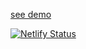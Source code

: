 [see demo](https://ojasvichauhan.netlify.app/)

[![Netlify Status](https://api.netlify.com/api/v1/badges/70652e3c-4882-466f-9e1d-8eda078a64a2/deploy-status)](https://app.netlify.com/sites/sad-lalande-7b1209/deploys)
